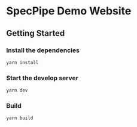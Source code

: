 # SpecPipe Demo Website

## Getting Started

### Install the dependencies

```bash
yarn install
```

### Start the develop server

```bash
yarn dev
```

### Build

```bash
yarn build
```
